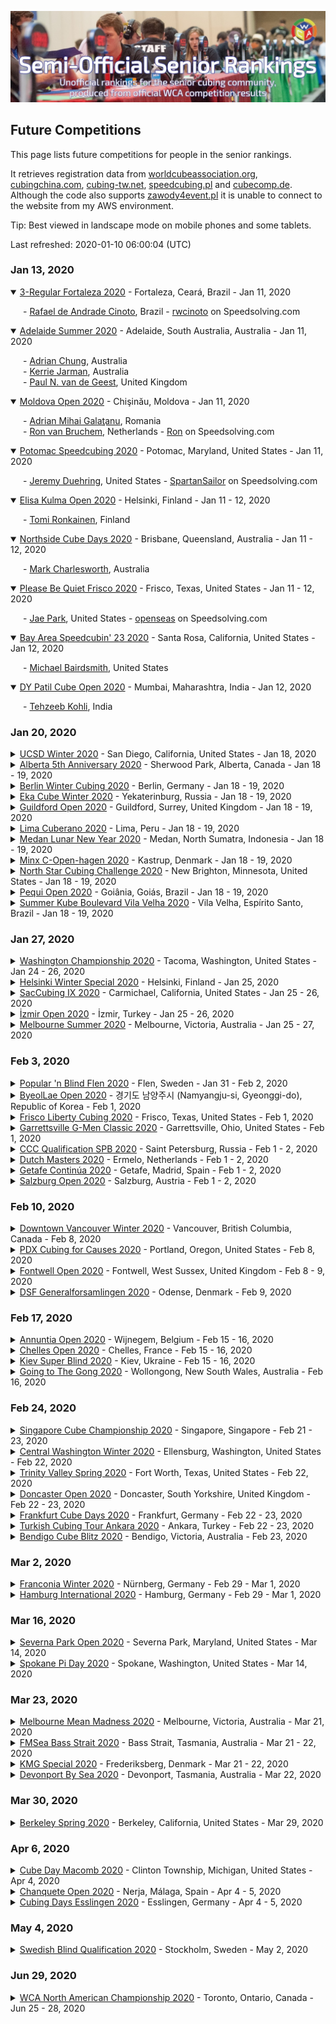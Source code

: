 ![alt text](img/logo.jpg "logo")
## Future Competitions

This page lists future competitions for people in the senior rankings.

It retrieves registration data from [worldcubeassociation.org](https://www.worldcubeassociation.org/competitions), [cubingchina.com](https://cubingchina.com/competition), [cubing-tw.net](https://cubing-tw.net/event/), [speedcubing.pl](https://www.speedcubing.pl/) and [cubecomp.de](https://cubecomp.de/). Although the code also supports [zawody4event.pl](https://zawody4event.pl/#competitions) it is unable to connect to the website from my AWS environment.

Tip: Best viewed in landscape mode on mobile phones and some tablets.

Last refreshed: 2020-01-10 06:00:04 (UTC)

<h3>Jan 13, 2020</h3>

<details open>
  <summary><a href="https://www.worldcubeassociation.org/competitions/3RegularFortaleza2020">3-Regular Fortaleza 2020</a> - Fortaleza, Ceará, Brazil - Jan 11, 2020</summary>
  <p style="margin-left: 20px">
    - <a href="https://www.worldcubeassociation.org/persons/2007CINO01">Rafael de Andrade Cinoto</a>, Brazil - <a href="https://www.speedsolving.com/members/rwcinoto.2921">rwcinoto</a> on Speedsolving.com
  </p>
</details>

<details open>
  <summary><a href="https://www.worldcubeassociation.org/competitions/AdelaideSummer2020">Adelaide Summer 2020</a> - Adelaide, South Australia, Australia - Jan 11, 2020</summary>
  <p style="margin-left: 20px">
    - <a href="https://www.worldcubeassociation.org/persons/2019CHUN08">Adrian Chung</a>, Australia<br/>
    - <a href="https://www.worldcubeassociation.org/persons/2019JARM01">Kerrie Jarman</a>, Australia<br/>
    - <a href="https://www.worldcubeassociation.org/persons/2017GEES01">Paul N. van de Geest</a>, United Kingdom
  </p>
</details>

<details open>
  <summary><a href="https://www.worldcubeassociation.org/competitions/MoldovaOpen2020">Moldova Open 2020</a> - Chişinău, Moldova - Jan 11, 2020</summary>
  <p style="margin-left: 20px">
    - <a href="https://www.worldcubeassociation.org/persons/2017GALA01">Adrian Mihai Galaţanu</a>, Romania<br/>
    - <a href="https://www.worldcubeassociation.org/persons/2003BRUC01">Ron van Bruchem</a>, Netherlands - <a href="https://www.speedsolving.com/members/ron.163">Ron</a> on Speedsolving.com
  </p>
</details>

<details open>
  <summary><a href="https://www.worldcubeassociation.org/competitions/PotomacSpeedcubing2020">Potomac Speedcubing 2020</a> - Potomac, Maryland, United States - Jan 11, 2020</summary>
  <p style="margin-left: 20px">
    - <a href="https://www.worldcubeassociation.org/persons/2016DUEH02">Jeremy Duehring</a>, United States - <a href="https://www.speedsolving.com/members/spartansailor.36397">SpartanSailor</a> on Speedsolving.com
  </p>
</details>

<details open>
  <summary><a href="https://www.worldcubeassociation.org/competitions/ElisaKulmaOpen2020">Elisa Kulma Open 2020</a> - Helsinki, Finland - Jan 11 - 12, 2020</summary>
  <p style="margin-left: 20px">
    - <a href="https://www.worldcubeassociation.org/persons/2012RONK01">Tomi Ronkainen</a>, Finland
  </p>
</details>

<details open>
  <summary><a href="https://www.worldcubeassociation.org/competitions/NorthsideCubeDays2020">Northside Cube Days 2020</a> - Brisbane, Queensland, Australia - Jan 11 - 12, 2020</summary>
  <p style="margin-left: 20px">
    - <a href="https://www.worldcubeassociation.org/persons/2017CHAR16">Mark Charlesworth</a>, Australia
  </p>
</details>

<details open>
  <summary><a href="https://www.worldcubeassociation.org/competitions/PleaseBeQuietFrisco2020">Please Be Quiet Frisco 2020</a> - Frisco, Texas, United States - Jan 11 - 12, 2020</summary>
  <p style="margin-left: 20px">
    - <a href="https://www.worldcubeassociation.org/persons/2015PARK24">Jae Park</a>, United States - <a href="https://www.speedsolving.com/members/openseas.32143">openseas</a> on Speedsolving.com
  </p>
</details>

<details open>
  <summary><a href="https://www.worldcubeassociation.org/competitions/BayAreaSpeedcubin232020">Bay Area Speedcubin' 23 2020</a> - Santa Rosa, California, United States - Jan 12, 2020</summary>
  <p style="margin-left: 20px">
    - <a href="https://www.worldcubeassociation.org/persons/2017BAIR03">Michael Bairdsmith</a>, United States
  </p>
</details>

<details open>
  <summary><a href="https://www.worldcubeassociation.org/competitions/DYPatilCubeOpen2020">DY Patil Cube Open 2020</a> - Mumbai, Maharashtra, India - Jan 12, 2020</summary>
  <p style="margin-left: 20px">
    - <a href="https://www.worldcubeassociation.org/persons/2018KOHL03">Tehzeeb Kohli</a>, India
  </p>
</details>

<h3>Jan 20, 2020</h3>

<details>
  <summary><a href="https://www.worldcubeassociation.org/competitions/UCSDWinter2020">UCSD Winter 2020</a> - San Diego, California, United States - Jan 18, 2020</summary>
  <p style="margin-left: 20px">
    - <a href="https://www.worldcubeassociation.org/persons/2019BLAC02">Jason Black</a>, United States
  </p>
</details>

<details>
  <summary><a href="https://www.worldcubeassociation.org/competitions/Alberta5thAnniversary2020">Alberta 5th Anniversary 2020</a> - Sherwood Park, Alberta, Canada - Jan 18 - 19, 2020</summary>
  <p style="margin-left: 20px">
    - <a href="https://www.worldcubeassociation.org/persons/2016CHOW02">Christian Chow</a>, Canada
  </p>
</details>

<details>
  <summary><a href="https://www.worldcubeassociation.org/competitions/BerlinWinterCubing2020">Berlin Winter Cubing 2020</a> - Berlin, Germany - Jan 18 - 19, 2020</summary>
  <p style="margin-left: 20px">
    - <a href="https://www.worldcubeassociation.org/persons/2009ZBIE01">Heike Zbierski</a>, Germany<br/>
    - <a href="https://www.worldcubeassociation.org/persons/2006PIRZ01">Markus Pirzer</a>, Germany<br/>
    - <a href="https://www.worldcubeassociation.org/persons/2011BOIS01">Thierry Boisivon</a>, France
  </p>
</details>

<details>
  <summary><a href="https://www.worldcubeassociation.org/competitions/EkaCubeWinter2020">Eka Cube Winter 2020</a> - Yekaterinburg, Russia - Jan 18 - 19, 2020</summary>
  <p style="margin-left: 20px">
    - <a href="https://www.worldcubeassociation.org/persons/2010STAS01">Vasily Stasyev</a>, Russia
  </p>
</details>

<details>
  <summary><a href="https://www.worldcubeassociation.org/competitions/GuildfordOpen2020">Guildford Open 2020</a> - Guildford, Surrey, United Kingdom - Jan 18 - 19, 2020</summary>
  <p style="margin-left: 20px">
    - <a href="https://www.worldcubeassociation.org/persons/2015NICH04">Andy Nicholls</a>, United Kingdom - <a href="https://www.speedsolving.com/members/shaky-hands.32568">Shaky Hands</a> on Speedsolving.com<br/>
    - <a href="https://www.worldcubeassociation.org/persons/2017HART06">Geoffrey Hartnell</a>, United Kingdom<br/>
    - <a href="https://www.worldcubeassociation.org/persons/2015RIVE05">Mark Rivers</a>, United Kingdom - <a href="https://www.speedsolving.com/members/mark49152.18179">mark49152</a> on Speedsolving.com<br/>
    - <a href="https://www.worldcubeassociation.org/persons/2015GEOR02">Michael George</a>, United Kingdom - <a href="https://www.speedsolving.com/members/logiqx.17180">Logiqx</a> on Speedsolving.com<br/>
    - <a href="https://www.worldcubeassociation.org/persons/2017MAHI02">Rajinder Mahi</a>, United Kingdom<br/>
    - <a href="https://www.worldcubeassociation.org/persons/2015TAYL04">Richard Taylor</a>, United Kingdom - <a href="https://www.speedsolving.com/members/r-c-a-d.32674">r c a d</a> on Speedsolving.com<br/>
    - <a href="https://www.worldcubeassociation.org/persons/2018SALM01">Stuart Salmon</a>, United Kingdom
  </p>
</details>

<details>
  <summary><a href="https://www.worldcubeassociation.org/competitions/LimaCuberano2020">Lima Cuberano 2020</a> - Lima, Peru - Jan 18 - 19, 2020</summary>
  <p style="margin-left: 20px">
    - <a href="https://www.worldcubeassociation.org/persons/2019AGUE01">Carlos Alberto Ventura Aguero</a>, Peru
  </p>
</details>

<details>
  <summary><a href="https://www.worldcubeassociation.org/competitions/MedanLunarNewYear2020">Medan Lunar New Year 2020</a> - Medan, North Sumatra, Indonesia - Jan 18 - 19, 2020</summary>
  <p style="margin-left: 20px">
    - <a href="https://www.worldcubeassociation.org/persons/2017PEHJ01">Joyce Peh</a>, Malaysia
  </p>
</details>

<details>
  <summary><a href="https://www.worldcubeassociation.org/competitions/MinxCOpenhagen2020">Minx C-Open-hagen 2020</a> - Kastrup, Denmark - Jan 18 - 19, 2020</summary>
  <p style="margin-left: 20px">
    - <a href="https://www.worldcubeassociation.org/persons/2017ASMU01">Thor Muto Asmund</a>, Denmark<br/>
    - <a href="https://www.worldcubeassociation.org/persons/2017THOR06">Torbjörn Thorsén</a>, Sweden
  </p>
</details>

<details>
  <summary><a href="https://www.worldcubeassociation.org/competitions/NorthStarCubingChallenge2020">North Star Cubing Challenge 2020</a> - New Brighton, Minnesota, United States - Jan 18 - 19, 2020</summary>
  <p style="margin-left: 20px">
    - <a href="https://www.worldcubeassociation.org/persons/2019KUCA01">Lisa Kucala</a>, United States<br/>
    - <a href="https://www.worldcubeassociation.org/persons/2009HEND01">Paul Hendrickson</a>, United States - <a href="https://www.speedsolving.com/members/phndrxn.4384">phndrxn</a> on Speedsolving.com
  </p>
</details>

<details>
  <summary><a href="https://www.worldcubeassociation.org/competitions/PequiOpen2020">Pequi Open 2020</a> - Goiânia, Goiás, Brazil - Jan 18 - 19, 2020</summary>
  <p style="margin-left: 20px">
    - <a href="https://www.worldcubeassociation.org/persons/2017NOVA05">João Luiz Melo Novaes</a>, Brazil
  </p>
</details>

<details>
  <summary><a href="https://www.worldcubeassociation.org/competitions/SummerKubeVilaVelha2020">Summer Kube Boulevard Vila Velha 2020</a> - Vila Velha, Espírito Santo, Brazil - Jan 18 - 19, 2020</summary>
  <p style="margin-left: 20px">
    - <a href="https://www.worldcubeassociation.org/persons/2019KILL01">Carlos Magno Kill</a>, Brazil
  </p>
</details>

<h3>Jan 27, 2020</h3>

<details>
  <summary><a href="https://www.worldcubeassociation.org/competitions/WashingtonChampionship2020">Washington Championship 2020</a> - Tacoma, Washington, United States - Jan 24 - 26, 2020</summary>
  <p style="margin-left: 20px">
    - <a href="https://www.worldcubeassociation.org/persons/2018PRAT13">James Pratt</a>, United Kingdom - <a href="https://www.speedsolving.com/members/soyale.47560">Soyale</a> on Speedsolving.com<br/>
    - <a href="https://www.worldcubeassociation.org/persons/2019BLAC02">Jason Black</a>, United States<br/>
    - <a href="https://www.worldcubeassociation.org/persons/2018BART01">Matt Bartlett</a>, United States
  </p>
</details>

<details>
  <summary><a href="https://www.worldcubeassociation.org/competitions/HelsinkiWinterSpecial2020">Helsinki Winter Special 2020</a> - Helsinki, Finland - Jan 25, 2020</summary>
  <p style="margin-left: 20px">
    - <a href="https://www.worldcubeassociation.org/persons/2012RONK01">Tomi Ronkainen</a>, Finland
  </p>
</details>

<details>
  <summary><a href="https://www.worldcubeassociation.org/competitions/SacCubingIX2020">SacCubing IX 2020</a> - Carmichael, California, United States - Jan 25 - 26, 2020</summary>
  <p style="margin-left: 20px">
    - <a href="https://www.worldcubeassociation.org/persons/2009NEEL01">Patitpavan Neel</a>, India
  </p>
</details>

<details>
  <summary><a href="https://www.worldcubeassociation.org/competitions/IzmirOpen2020">İzmir Open 2020</a> - İzmir, Turkey - Jan 25 - 26, 2020</summary>
  <p style="margin-left: 20px">
    - <a href="https://www.worldcubeassociation.org/persons/2013AKGL01">Selçuk Soner Akgül</a>, Turkey
  </p>
</details>

<details>
  <summary><a href="https://www.worldcubeassociation.org/competitions/MelbourneSummer2020">Melbourne Summer 2020</a> - Melbourne, Victoria, Australia - Jan 25 - 27, 2020</summary>
  <p style="margin-left: 20px">
    - <a href="https://www.worldcubeassociation.org/persons/2016ZEMD01">David Zemdegs</a>, Australia - <a href="https://www.speedsolving.com/members/david-zemdegs.10014">David Zemdegs</a> on Speedsolving.com<br/>
    - <a href="https://www.worldcubeassociation.org/persons/2016DEXT02">Jonathan Dexter</a>, Australia<br/>
    - <a href="https://www.worldcubeassociation.org/persons/2019JARM01">Kerrie Jarman</a>, Australia
  </p>
</details>

<h3>Feb 3, 2020</h3>

<details>
  <summary><a href="https://www.worldcubeassociation.org/competitions/PopularnBlindFlen2020">Popular 'n Blind Flen 2020</a> - Flen, Sweden - Jan 31 - Feb 2, 2020</summary>
  <p style="margin-left: 20px">
    - <a href="https://www.worldcubeassociation.org/persons/2013ANDE01">Peter Andersson</a>, Sweden - <a href="https://www.speedsolving.com/members/peter-andersson.21285">Peter Andersson</a> on Speedsolving.com<br/>
    - <a href="https://www.worldcubeassociation.org/persons/2017JANS02">Thomas Jansson</a>, Sweden<br/>
    - <a href="https://www.worldcubeassociation.org/persons/2017THOR06">Torbjörn Thorsén</a>, Sweden
  </p>
</details>

<details>
  <summary><a href="https://www.worldcubeassociation.org/competitions/ByeolLaeOpen2020">ByeolLae Open 2020</a> - 경기도 남양주시 (Namyangju-si, Gyeonggi-do), Republic of Korea - Feb 1, 2020</summary>
  <p style="margin-left: 20px">
    - <a href="https://www.worldcubeassociation.org/persons/2015KIMH04">Hyunjo Kim (김현조)</a>, Republic of Korea<br/>
    - <a href="https://www.worldcubeassociation.org/persons/2018CHOI09">Moonkyoo Choi (최문규)</a>, Republic of Korea<br/>
    - <a href="https://www.worldcubeassociation.org/persons/2007YULH01">Yul-Hok Sung (성열학)</a>, Republic of Korea
  </p>
</details>

<details>
  <summary><a href="https://www.worldcubeassociation.org/competitions/FriscoLibertyCubing2020">Frisco Liberty Cubing 2020</a> - Frisco, Texas, United States - Feb 1, 2020</summary>
  <p style="margin-left: 20px">
    - <a href="https://www.worldcubeassociation.org/persons/2015PARK24">Jae Park</a>, United States - <a href="https://www.speedsolving.com/members/openseas.32143">openseas</a> on Speedsolving.com<br/>
    - <a href="https://www.worldcubeassociation.org/persons/2016GREE02">Jason Green</a>, United States - <a href="https://www.speedsolving.com/members/jason-green.31284">Jason Green</a> on Speedsolving.com
  </p>
</details>

<details>
  <summary><a href="https://www.worldcubeassociation.org/competitions/GarrettsvilleGMenClassic2020">Garrettsville G-Men Classic 2020</a> - Garrettsville, Ohio, United States - Feb 1, 2020</summary>
  <p style="margin-left: 20px">
    - <a href="https://www.worldcubeassociation.org/persons/2019FRAT01">Ed Frato-Sweeney</a>, United States
  </p>
</details>

<details>
  <summary><a href="https://www.worldcubeassociation.org/competitions/CCCQualificationSPB2020">CCC Qualification SPB 2020</a> - Saint Petersburg, Russia - Feb 1 - 2, 2020</summary>
  <p style="margin-left: 20px">
    - <a href="https://www.worldcubeassociation.org/persons/2018KORO08">Sergei Korobkin (Сергей Коробкин)</a>, Russia
  </p>
</details>

<details>
  <summary><a href="https://www.worldcubeassociation.org/competitions/DutchMasters2020">Dutch Masters 2020</a> - Ermelo, Netherlands - Feb 1 - 2, 2020</summary>
  <p style="margin-left: 20px">
    - <a href="https://www.worldcubeassociation.org/persons/2018SANG01">Erik Tjong Kim Sang</a>, Netherlands<br/>
    - <a href="https://www.worldcubeassociation.org/persons/2018BENN01">Hans Bennis</a>, Netherlands<br/>
    - <a href="https://www.worldcubeassociation.org/persons/2007OEYM01">Maria Oey</a>, Indonesia - <a href="https://www.speedsolving.com/members/crazycubemom.492">Crazycubemom</a> on Speedsolving.com<br/>
    - <a href="https://www.worldcubeassociation.org/persons/2003BRUC01">Ron van Bruchem</a>, Netherlands - <a href="https://www.speedsolving.com/members/ron.163">Ron</a> on Speedsolving.com<br/>
    - <a href="https://www.worldcubeassociation.org/persons/2019POLL04">Ruud Pollé</a>, Netherlands - <a href="https://www.speedsolving.com/members/absoruud.47329">AbsoRuud</a> on Speedsolving.com<br/>
    - <a href="https://www.worldcubeassociation.org/persons/2006KASP02">Sander Kaspers</a>, Netherlands - <a href="https://www.speedsolving.com/members/scylla.3284">scylla</a> on Speedsolving.com<br/>
    - <a href="https://www.worldcubeassociation.org/persons/2018GRAG01">Thorsten Gragert</a>, Netherlands<br/>
    - <a href="https://www.worldcubeassociation.org/persons/2003DENN01">Ton Dennenbroek</a>, Netherlands - <a href="https://www.speedsolving.com/members/ton.630">Ton</a> on Speedsolving.com
  </p>
</details>

<details>
  <summary><a href="https://www.worldcubeassociation.org/competitions/GetafeContinua2020">Getafe Continúa 2020</a> - Getafe, Madrid, Spain - Feb 1 - 2, 2020</summary>
  <p style="margin-left: 20px">
    - <a href="https://www.worldcubeassociation.org/persons/2004MASA01">Jesús Masanet García</a>, Spain - <a href="https://www.speedsolving.com/members/noiusli.7986">noiusli</a> on Speedsolving.com<br/>
    - <a href="https://www.worldcubeassociation.org/persons/2018PARI11">Luis Palomar París</a>, Spain<br/>
    - <a href="https://www.worldcubeassociation.org/persons/2013MORA02">Raúl Morales Hidalgo</a>, Spain - <a href="https://www.speedsolving.com/members/moralsh.16590">moralsh</a> on Speedsolving.com
  </p>
</details>

<details>
  <summary><a href="https://www.worldcubeassociation.org/competitions/SalzburgOpen2020">Salzburg Open 2020</a> - Salzburg, Austria - Feb 1 - 2, 2020</summary>
  <p style="margin-left: 20px">
    - <a href="https://www.worldcubeassociation.org/persons/2018BAUE04">Jochen Bauer</a>, Germany<br/>
    - <a href="https://www.worldcubeassociation.org/persons/2016LASC01">Péter Laschek</a>, Hungary
  </p>
</details>

<h3>Feb 10, 2020</h3>

<details>
  <summary><a href="https://www.worldcubeassociation.org/competitions/DowntownVancouverWinter2020">Downtown Vancouver Winter 2020</a> - Vancouver, British Columbia, Canada - Feb 8, 2020</summary>
  <p style="margin-left: 20px">
    - <a href="https://www.worldcubeassociation.org/persons/2016COUL01">Michael Coulter</a>, Canada - <a href="https://www.speedsolving.com/members/defhacks.35522">defhacks</a> on Speedsolving.com
  </p>
</details>

<details>
  <summary><a href="https://www.worldcubeassociation.org/competitions/PDXCubingforCauses2020">PDX Cubing for Causes 2020</a> - Portland, Oregon, United States - Feb 8, 2020</summary>
  <p style="margin-left: 20px">
    - <a href="https://www.worldcubeassociation.org/persons/2019BLAC02">Jason Black</a>, United States
  </p>
</details>

<details>
  <summary><a href="https://www.worldcubeassociation.org/competitions/FontwellOpen2020">Fontwell Open 2020</a> - Fontwell, West Sussex, United Kingdom - Feb 8 - 9, 2020</summary>
  <p style="margin-left: 20px">
    - <a href="https://www.worldcubeassociation.org/persons/2015NICH04">Andy Nicholls</a>, United Kingdom - <a href="https://www.speedsolving.com/members/shaky-hands.32568">Shaky Hands</a> on Speedsolving.com<br/>
    - <a href="https://www.worldcubeassociation.org/persons/2011WRIG01">Chris Wright</a>, United Kingdom - <a href="https://www.speedsolving.com/members/selkie.11318">Selkie</a> on Speedsolving.com<br/>
    - <a href="https://www.worldcubeassociation.org/persons/2015RIVE05">Mark Rivers</a>, United Kingdom - <a href="https://www.speedsolving.com/members/mark49152.18179">mark49152</a> on Speedsolving.com<br/>
    - <a href="https://www.worldcubeassociation.org/persons/2015GEOR02">Michael George</a>, United Kingdom - <a href="https://www.speedsolving.com/members/logiqx.17180">Logiqx</a> on Speedsolving.com<br/>
    - <a href="https://www.worldcubeassociation.org/persons/2017MAHI02">Rajinder Mahi</a>, United Kingdom<br/>
    - <a href="https://www.worldcubeassociation.org/persons/2018SALM01">Stuart Salmon</a>, United Kingdom
  </p>
</details>

<details>
  <summary><a href="https://www.worldcubeassociation.org/competitions/DSFGeneralforsamlingen2020">DSF Generalforsamlingen 2020</a> - Odense, Denmark - Feb 9, 2020</summary>
  <p style="margin-left: 20px">
    - <a href="https://www.worldcubeassociation.org/persons/2017ASMU01">Thor Muto Asmund</a>, Denmark
  </p>
</details>

<h3>Feb 17, 2020</h3>

<details>
  <summary><a href="https://www.worldcubeassociation.org/competitions/AnnuntiaOpen2020">Annuntia Open 2020</a> - Wijnegem, Belgium - Feb 15 - 16, 2020</summary>
  <p style="margin-left: 20px">
    - <a href="https://www.worldcubeassociation.org/persons/2007OEYM01">Maria Oey</a>, Indonesia - <a href="https://www.speedsolving.com/members/crazycubemom.492">Crazycubemom</a> on Speedsolving.com<br/>
    - <a href="https://www.worldcubeassociation.org/persons/2003DENN01">Ton Dennenbroek</a>, Netherlands - <a href="https://www.speedsolving.com/members/ton.630">Ton</a> on Speedsolving.com
  </p>
</details>

<details>
  <summary><a href="https://www.worldcubeassociation.org/competitions/ChellesOpen2020">Chelles Open 2020</a> - Chelles, France - Feb 15 - 16, 2020</summary>
  <p style="margin-left: 20px">
    - <a href="https://www.worldcubeassociation.org/persons/2018LAMU01">Franck Lamure</a>, France<br/>
    - <a href="https://www.worldcubeassociation.org/persons/2017PHIL09">Guillaume Philippot</a>, France<br/>
    - <a href="https://www.worldcubeassociation.org/persons/2016LECO01">Yoann Lecoeur</a>, France
  </p>
</details>

<details>
  <summary><a href="https://www.worldcubeassociation.org/competitions/KievSuperBlind2020">Kiev Super Blind 2020</a> - Kiev, Ukraine - Feb 15 - 16, 2020</summary>
  <p style="margin-left: 20px">
    - <a href="https://www.worldcubeassociation.org/persons/2016AMBE02">Dieter Amberger</a>, Austria<br/>
    - <a href="https://www.worldcubeassociation.org/persons/2005KOCZ01">István Kocza</a>, Hungary - <a href="https://www.speedsolving.com/members/pitzu.1882">Pitzu</a> on Speedsolving.com
  </p>
</details>

<details>
  <summary><a href="https://www.worldcubeassociation.org/competitions/GoingtoTheGong2020">Going to The Gong 2020</a> - Wollongong, New South Wales, Australia - Feb 16, 2020</summary>
  <p style="margin-left: 20px">
    - <a href="https://www.worldcubeassociation.org/persons/2019MCDO05">Brett A. McDonald</a>, Australia<br/>
    - <a href="https://www.worldcubeassociation.org/persons/2018COOK04">John Cook</a>, Australia
  </p>
</details>

<h3>Feb 24, 2020</h3>

<details>
  <summary><a href="https://www.worldcubeassociation.org/competitions/SingaporeCubeChampionship2020">Singapore Cube Championship 2020</a> - Singapore, Singapore - Feb 21 - 23, 2020</summary>
  <p style="margin-left: 20px">
    - <a href="https://www.worldcubeassociation.org/persons/2012ANGD01">David Ang</a>, Singapore - <a href="https://www.speedsolving.com/members/cubewerkz.20466">Cubewerkz</a> on Speedsolving.com<br/>
    - <a href="https://www.worldcubeassociation.org/persons/2017PEHJ01">Joyce Peh</a>, Malaysia<br/>
    - <a href="https://www.worldcubeassociation.org/persons/2010WENS01">Siew Hann Wen (蕭漢文)</a>, Malaysia<br/>
    - <a href="https://www.worldcubeassociation.org/persons/2010SOHT01">Tiffany Soh (蘇明珠)</a>, Malaysia
  </p>
</details>

<details>
  <summary><a href="https://www.worldcubeassociation.org/competitions/CentralWashingtonWinter2020">Central Washington Winter 2020</a> - Ellensburg, Washington, United States - Feb 22, 2020</summary>
  <p style="margin-left: 20px">
    - <a href="https://www.worldcubeassociation.org/persons/2017TABA02">Chris Tabar</a>, United States<br/>
    - <a href="https://www.worldcubeassociation.org/persons/2019BLAC02">Jason Black</a>, United States
  </p>
</details>

<details>
  <summary><a href="https://www.worldcubeassociation.org/competitions/TrinityValleySpring2020">Trinity Valley Spring 2020</a> - Fort Worth, Texas, United States - Feb 22, 2020</summary>
  <p style="margin-left: 20px">
    - <a href="https://www.worldcubeassociation.org/persons/2015PARK24">Jae Park</a>, United States - <a href="https://www.speedsolving.com/members/openseas.32143">openseas</a> on Speedsolving.com<br/>
    - <a href="https://www.worldcubeassociation.org/persons/2016GREE02">Jason Green</a>, United States - <a href="https://www.speedsolving.com/members/jason-green.31284">Jason Green</a> on Speedsolving.com
  </p>
</details>

<details>
  <summary><a href="https://www.worldcubeassociation.org/competitions/DoncasterOpen2020">Doncaster Open 2020</a> - Doncaster, South Yorkshire, United Kingdom - Feb 22 - 23, 2020</summary>
  <p style="margin-left: 20px">
    - <a href="https://www.worldcubeassociation.org/persons/2015NICH04">Andy Nicholls</a>, United Kingdom - <a href="https://www.speedsolving.com/members/shaky-hands.32568">Shaky Hands</a> on Speedsolving.com<br/>
    - <a href="https://www.worldcubeassociation.org/persons/2015RIVE05">Mark Rivers</a>, United Kingdom - <a href="https://www.speedsolving.com/members/mark49152.18179">mark49152</a> on Speedsolving.com<br/>
    - <a href="https://www.worldcubeassociation.org/persons/2017LAWR04">Timothy Lawrance</a>, South Africa - <a href="https://www.speedsolving.com/members/theos.37899">theos</a> on Speedsolving.com
  </p>
</details>

<details>
  <summary><a href="https://www.worldcubeassociation.org/competitions/FrankfurtCubeDays2020">Frankfurt Cube Days 2020</a> - Frankfurt, Germany - Feb 22 - 23, 2020</summary>
  <p style="margin-left: 20px">
    - <a href="https://www.worldcubeassociation.org/persons/2018SACH03">Christian Sachgau</a>, Germany<br/>
    - <a href="https://www.worldcubeassociation.org/persons/2010HEIL02">Helmut Heilig</a>, Germany - <a href="https://www.speedsolving.com/members/realcube.10981">realcube</a> on Speedsolving.com<br/>
    - <a href="https://www.worldcubeassociation.org/persons/2018SCHU17">Thomas Schukraft</a>, Germany
  </p>
</details>

<details>
  <summary><a href="https://www.worldcubeassociation.org/competitions/TurkishCubingTourAnkara2020">Turkish Cubing Tour Ankara 2020</a> - Ankara, Turkey - Feb 22 - 23, 2020</summary>
  <p style="margin-left: 20px">
    - <a href="https://www.worldcubeassociation.org/persons/2013AKGL01">Selçuk Soner Akgül</a>, Turkey
  </p>
</details>

<details>
  <summary><a href="https://www.worldcubeassociation.org/competitions/BendigoCubeBlitz2020">Bendigo Cube Blitz 2020</a> - Bendigo, Victoria, Australia - Feb 23, 2020</summary>
  <p style="margin-left: 20px">
    - <a href="https://www.worldcubeassociation.org/persons/2016ZEMD01">David Zemdegs</a>, Australia - <a href="https://www.speedsolving.com/members/david-zemdegs.10014">David Zemdegs</a> on Speedsolving.com<br/>
    - <a href="https://www.worldcubeassociation.org/persons/2019JARM01">Kerrie Jarman</a>, Australia
  </p>
</details>

<h3>Mar 2, 2020</h3>

<details>
  <summary><a href="https://www.worldcubeassociation.org/competitions/FranconiaWinter2020">Franconia Winter 2020</a> - Nürnberg, Germany - Feb 29 - Mar 1, 2020</summary>
  <p style="margin-left: 20px">
    - <a href="https://www.worldcubeassociation.org/persons/2018SCHU17">Thomas Schukraft</a>, Germany
  </p>
</details>

<details>
  <summary><a href="https://www.worldcubeassociation.org/competitions/HamburgInternational2020">Hamburg International 2020</a> - Hamburg, Germany - Feb 29 - Mar 1, 2020</summary>
  <p style="margin-left: 20px">
    - <a href="https://www.worldcubeassociation.org/persons/2009ZBIE01">Heike Zbierski</a>, Germany<br/>
    - <a href="https://www.worldcubeassociation.org/persons/2018BAUE04">Jochen Bauer</a>, Germany
  </p>
</details>

<h3>Mar 16, 2020</h3>

<details>
  <summary><a href="https://www.worldcubeassociation.org/competitions/SevernaParkOpen2020">Severna Park Open 2020</a> - Severna Park, Maryland, United States - Mar 14, 2020</summary>
  <p style="margin-left: 20px">
    - <a href="https://www.worldcubeassociation.org/persons/2016DUEH02">Jeremy Duehring</a>, United States - <a href="https://www.speedsolving.com/members/spartansailor.36397">SpartanSailor</a> on Speedsolving.com
  </p>
</details>

<details>
  <summary><a href="https://www.worldcubeassociation.org/competitions/SpokanePiDay2020">Spokane Pi Day 2020</a> - Spokane, Washington, United States - Mar 14, 2020</summary>
  <p style="margin-left: 20px">
    - <a href="https://www.worldcubeassociation.org/persons/2017TABA02">Chris Tabar</a>, United States
  </p>
</details>

<h3>Mar 23, 2020</h3>

<details>
  <summary><a href="https://www.worldcubeassociation.org/competitions/MelbourneMeanMadness2020">Melbourne Mean Madness 2020</a> - Melbourne, Victoria, Australia - Mar 21, 2020</summary>
  <p style="margin-left: 20px">
    - <a href="https://www.worldcubeassociation.org/persons/2014ROCH07">David Roche</a>, Australia
  </p>
</details>

<details>
  <summary><a href="https://www.worldcubeassociation.org/competitions/FMSeaBassStrait2020">FMSea Bass Strait 2020</a> - Bass Strait, Tasmania, Australia - Mar 21 - 22, 2020</summary>
  <p style="margin-left: 20px">
    - <a href="https://www.worldcubeassociation.org/persons/2014ROCH07">David Roche</a>, Australia
  </p>
</details>

<details>
  <summary><a href="https://www.worldcubeassociation.org/competitions/KMGSpecial2020">KMG Special 2020</a> - Frederiksberg, Denmark - Mar 21 - 22, 2020</summary>
  <p style="margin-left: 20px">
    - <a href="https://www.worldcubeassociation.org/persons/2018SANG01">Erik Tjong Kim Sang</a>, Netherlands
  </p>
</details>

<details>
  <summary><a href="https://www.worldcubeassociation.org/competitions/DevonportBySea2020">Devonport By Sea 2020</a> - Devonport, Tasmania, Australia - Mar 22, 2020</summary>
  <p style="margin-left: 20px">
    - <a href="https://www.worldcubeassociation.org/persons/2014ROCH07">David Roche</a>, Australia<br/>
    - <a href="https://www.worldcubeassociation.org/persons/2016BREW04">Michelle Brewster</a>, Australia
  </p>
</details>

<h3>Mar 30, 2020</h3>

<details>
  <summary><a href="https://www.worldcubeassociation.org/competitions/BerkeleySpring2020">Berkeley Spring 2020</a> - Berkeley, California, United States - Mar 29, 2020</summary>
  <p style="margin-left: 20px">
    - <a href="https://www.worldcubeassociation.org/persons/2015PARK24">Jae Park</a>, United States - <a href="https://www.speedsolving.com/members/openseas.32143">openseas</a> on Speedsolving.com<br/>
    - <a href="https://www.worldcubeassociation.org/persons/2019KUCA01">Lisa Kucala</a>, United States
  </p>
</details>

<h3>Apr 6, 2020</h3>

<details>
  <summary><a href="https://www.worldcubeassociation.org/competitions/CubeDayMacomb2020">Cube Day Macomb 2020</a> - Clinton Township, Michigan, United States - Apr 4, 2020</summary>
  <p style="margin-left: 20px">
    - <a href="https://www.worldcubeassociation.org/persons/2019KOLC04">Wally Kolcz</a>, United States
  </p>
</details>

<details>
  <summary><a href="https://www.worldcubeassociation.org/competitions/ChanqueteOpen2020">Chanquete Open 2020</a> - Nerja, Málaga, Spain - Apr 4 - 5, 2020</summary>
  <p style="margin-left: 20px">
    - <a href="https://www.worldcubeassociation.org/persons/2019MEDI04">Miguel Ángel Galdeano Medina</a>, Spain<br/>
    - <a href="https://www.worldcubeassociation.org/persons/2018MORE06">Álvaro García Moreau</a>, Spain
  </p>
</details>

<details>
  <summary><a href="https://www.worldcubeassociation.org/competitions/CubingDaysEsslingen2020">Cubing Days Esslingen 2020</a> - Esslingen, Germany - Apr 4 - 5, 2020</summary>
  <p style="margin-left: 20px">
    - <a href="https://www.worldcubeassociation.org/persons/2013HUBH01">Hanns Hub</a>, Germany - <a href="https://www.speedsolving.com/members/jacck.34385">Jacck</a> on Speedsolving.com<br/>
    - <a href="https://www.worldcubeassociation.org/persons/2010HEIL02">Helmut Heilig</a>, Germany - <a href="https://www.speedsolving.com/members/realcube.10981">realcube</a> on Speedsolving.com<br/>
    - <a href="https://www.worldcubeassociation.org/persons/2018SCHU17">Thomas Schukraft</a>, Germany
  </p>
</details>

<h3>May 4, 2020</h3>

<details>
  <summary><a href="https://www.worldcubeassociation.org/competitions/SwedishBlindQualification2020">Swedish Blind Qualification 2020</a> - Stockholm, Sweden - May 2, 2020</summary>
  <p style="margin-left: 20px">
    - <a href="https://www.worldcubeassociation.org/persons/2008BERG04">Mats Bergsten</a>, Sweden - <a href="https://www.speedsolving.com/members/matsbergsten.1760">MatsBergsten</a> on Speedsolving.com
  </p>
</details>

<h3>Jun 29, 2020</h3>

<details>
  <summary><a href="https://www.worldcubeassociation.org/competitions/NA2020">WCA North American Championship 2020</a> - Toronto, Ontario, Canada - Jun 25 - 28, 2020</summary>
  <p style="margin-left: 20px">
    - <a href="https://www.worldcubeassociation.org/persons/2017DAOU01">Daniel Daoust</a>, Canada<br/>
    - <a href="https://www.worldcubeassociation.org/persons/2015PARK24">Jae Park</a>, United States - <a href="https://www.speedsolving.com/members/openseas.32143">openseas</a> on Speedsolving.com<br/>
    - <a href="https://www.worldcubeassociation.org/persons/2003LEEJ01">Jasmine Lee</a>, Australia<br/>
    - <a href="https://www.worldcubeassociation.org/persons/2016DUEH02">Jeremy Duehring</a>, United States - <a href="https://www.speedsolving.com/members/spartansailor.36397">SpartanSailor</a> on Speedsolving.com<br/>
    - <a href="https://www.worldcubeassociation.org/persons/2019KUCA01">Lisa Kucala</a>, United States<br/>
    - <a href="https://www.worldcubeassociation.org/persons/2007DOUT01">Peter Douthwright</a>, Canada
  </p>
</details>

